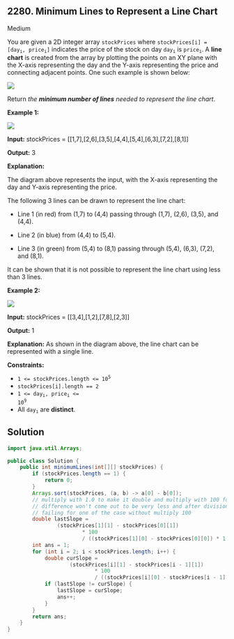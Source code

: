 ## 2280\. Minimum Lines to Represent a Line Chart

Medium

You are given a 2D integer array `stockPrices` where <code>stockPrices[i] = [day<sub>i</sub>, price<sub>i</sub>]</code> indicates the price of the stock on day <code>day<sub>i</sub></code> is <code>price<sub>i</sub></code>. A **line chart** is created from the array by plotting the points on an XY plane with the X-axis representing the day and the Y-axis representing the price and connecting adjacent points. One such example is shown below:

![](https://assets.leetcode.com/uploads/2022/03/30/1920px-pushkin_population_historysvg.png)

Return _the **minimum number of lines** needed to represent the line chart_.

**Example 1:**

![](https://assets.leetcode.com/uploads/2022/03/30/ex0.png)

**Input:** stockPrices = \[\[1,7],[2,6],[3,5],[4,4],[5,4],[6,3],[7,2],[8,1]]

**Output:** 3

**Explanation:**

The diagram above represents the input, with the X-axis representing the day and Y-axis representing the price.

The following 3 lines can be drawn to represent the line chart:

- Line 1 (in red) from (1,7) to (4,4) passing through (1,7), (2,6), (3,5), and (4,4).

- Line 2 (in blue) from (4,4) to (5,4).

- Line 3 (in green) from (5,4) to (8,1) passing through (5,4), (6,3), (7,2), and (8,1).

It can be shown that it is not possible to represent the line chart using less than 3 lines. 

**Example 2:**

![](https://assets.leetcode.com/uploads/2022/03/30/ex1.png)

**Input:** stockPrices = \[\[3,4],[1,2],[7,8],[2,3]]

**Output:** 1

**Explanation:** As shown in the diagram above, the line chart can be represented with a single line. 

**Constraints:**

*   <code>1 <= stockPrices.length <= 10<sup>5</sup></code>
*   `stockPrices[i].length == 2`
*   <code>1 <= day<sub>i</sub>, price<sub>i</sub> <= 10<sup>9</sup></code>
*   All <code>day<sub>i</sub></code> are **distinct**.

## Solution

```java
import java.util.Arrays;

public class Solution {
    public int minimumLines(int[][] stockPrices) {
        if (stockPrices.length == 1) {
            return 0;
        }
        Arrays.sort(stockPrices, (a, b) -> a[0] - b[0]);
        // multiply with 1.0 to make it double and multiply with 100 for making it big so that
        // difference won't come out to be very less and after division it become 0.
        // failing for one of the case without multiply 100
        double lastSlope =
                (stockPrices[1][1] - stockPrices[0][1])
                        * 100
                        / ((stockPrices[1][0] - stockPrices[0][0]) * 1.0);
        int ans = 1;
        for (int i = 2; i < stockPrices.length; i++) {
            double curSlope =
                    (stockPrices[i][1] - stockPrices[i - 1][1])
                            * 100
                            / ((stockPrices[i][0] - stockPrices[i - 1][0]) * 1.0);
            if (lastSlope != curSlope) {
                lastSlope = curSlope;
                ans++;
            }
        }
        return ans;
    }
}
```